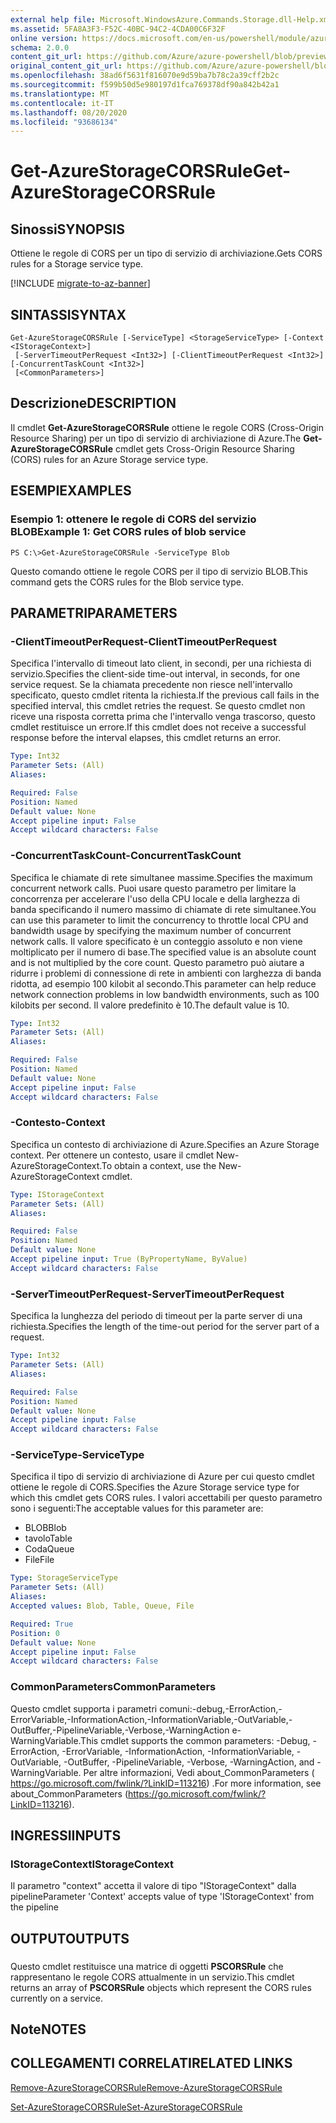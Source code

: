 ```yaml
---
external help file: Microsoft.WindowsAzure.Commands.Storage.dll-Help.xml
ms.assetid: 5FA8A3F3-F52C-40BC-94C2-4CDA00C6F32F
online version: https://docs.microsoft.com/en-us/powershell/module/azure.storage/get-azurestoragecorsrule
schema: 2.0.0
content_git_url: https://github.com/Azure/azure-powershell/blob/preview/src/Storage/Commands.Storage/help/Get-AzureStorageCORSRule.md
original_content_git_url: https://github.com/Azure/azure-powershell/blob/preview/src/Storage/Commands.Storage/help/Get-AzureStorageCORSRule.md
ms.openlocfilehash: 38ad6f5631f816070e9d59ba7b78c2a39cff2b2c
ms.sourcegitcommit: f599b50d5e980197d1fca769378df90a842b42a1
ms.translationtype: MT
ms.contentlocale: it-IT
ms.lasthandoff: 08/20/2020
ms.locfileid: "93686134"
---
```

# <span data-ttu-id="69918-101">Get-AzureStorageCORSRule</span><span class="sxs-lookup"><span data-stu-id="69918-101">Get-AzureStorageCORSRule</span></span>

## <span data-ttu-id="69918-102">Sinossi</span><span class="sxs-lookup"><span data-stu-id="69918-102">SYNOPSIS</span></span>
<span data-ttu-id="69918-103">Ottiene le regole di CORS per un tipo di servizio di archiviazione.</span><span class="sxs-lookup"><span data-stu-id="69918-103">Gets CORS rules for a Storage service type.</span></span>

[!INCLUDE [migrate-to-az-banner](../../includes/migrate-to-az-banner.md)]

## <span data-ttu-id="69918-104">SINTASSI</span><span class="sxs-lookup"><span data-stu-id="69918-104">SYNTAX</span></span>

```
Get-AzureStorageCORSRule [-ServiceType] <StorageServiceType> [-Context <IStorageContext>]
 [-ServerTimeoutPerRequest <Int32>] [-ClientTimeoutPerRequest <Int32>] [-ConcurrentTaskCount <Int32>]
 [<CommonParameters>]
```

## <span data-ttu-id="69918-105">Descrizione</span><span class="sxs-lookup"><span data-stu-id="69918-105">DESCRIPTION</span></span>
<span data-ttu-id="69918-106">Il cmdlet **Get-AzureStorageCORSRule** ottiene le regole CORS (Cross-Origin Resource Sharing) per un tipo di servizio di archiviazione di Azure.</span><span class="sxs-lookup"><span data-stu-id="69918-106">The **Get-AzureStorageCORSRule** cmdlet gets Cross-Origin Resource Sharing (CORS) rules for an Azure Storage service type.</span></span>

## <span data-ttu-id="69918-107">ESEMPI</span><span class="sxs-lookup"><span data-stu-id="69918-107">EXAMPLES</span></span>

### <span data-ttu-id="69918-108">Esempio 1: ottenere le regole di CORS del servizio BLOB</span><span class="sxs-lookup"><span data-stu-id="69918-108">Example 1: Get CORS rules of blob service</span></span>
```
PS C:\>Get-AzureStorageCORSRule -ServiceType Blob
```

<span data-ttu-id="69918-109">Questo comando ottiene le regole CORS per il tipo di servizio BLOB.</span><span class="sxs-lookup"><span data-stu-id="69918-109">This command gets the CORS rules for the Blob service type.</span></span>

## <span data-ttu-id="69918-110">PARAMETRI</span><span class="sxs-lookup"><span data-stu-id="69918-110">PARAMETERS</span></span>

### <span data-ttu-id="69918-111">-ClientTimeoutPerRequest</span><span class="sxs-lookup"><span data-stu-id="69918-111">-ClientTimeoutPerRequest</span></span>
<span data-ttu-id="69918-112">Specifica l'intervallo di timeout lato client, in secondi, per una richiesta di servizio.</span><span class="sxs-lookup"><span data-stu-id="69918-112">Specifies the client-side time-out interval, in seconds, for one service request.</span></span>
<span data-ttu-id="69918-113">Se la chiamata precedente non riesce nell'intervallo specificato, questo cmdlet ritenta la richiesta.</span><span class="sxs-lookup"><span data-stu-id="69918-113">If the previous call fails in the specified interval, this cmdlet retries the request.</span></span>
<span data-ttu-id="69918-114">Se questo cmdlet non riceve una risposta corretta prima che l'intervallo venga trascorso, questo cmdlet restituisce un errore.</span><span class="sxs-lookup"><span data-stu-id="69918-114">If this cmdlet does not receive a successful response before the interval elapses, this cmdlet returns an error.</span></span>

```yaml
Type: Int32
Parameter Sets: (All)
Aliases: 

Required: False
Position: Named
Default value: None
Accept pipeline input: False
Accept wildcard characters: False
```

### <span data-ttu-id="69918-115">-ConcurrentTaskCount</span><span class="sxs-lookup"><span data-stu-id="69918-115">-ConcurrentTaskCount</span></span>
<span data-ttu-id="69918-116">Specifica le chiamate di rete simultanee massime.</span><span class="sxs-lookup"><span data-stu-id="69918-116">Specifies the maximum concurrent network calls.</span></span>
<span data-ttu-id="69918-117">Puoi usare questo parametro per limitare la concorrenza per accelerare l'uso della CPU locale e della larghezza di banda specificando il numero massimo di chiamate di rete simultanee.</span><span class="sxs-lookup"><span data-stu-id="69918-117">You can use this parameter to limit the concurrency to throttle local CPU and bandwidth usage by specifying the maximum number of concurrent network calls.</span></span>
<span data-ttu-id="69918-118">Il valore specificato è un conteggio assoluto e non viene moltiplicato per il numero di base.</span><span class="sxs-lookup"><span data-stu-id="69918-118">The specified value is an absolute count and is not multiplied by the core count.</span></span>
<span data-ttu-id="69918-119">Questo parametro può aiutare a ridurre i problemi di connessione di rete in ambienti con larghezza di banda ridotta, ad esempio 100 kilobit al secondo.</span><span class="sxs-lookup"><span data-stu-id="69918-119">This parameter can help reduce network connection problems in low bandwidth environments, such as 100 kilobits per second.</span></span>
<span data-ttu-id="69918-120">Il valore predefinito è 10.</span><span class="sxs-lookup"><span data-stu-id="69918-120">The default value is 10.</span></span>

```yaml
Type: Int32
Parameter Sets: (All)
Aliases: 

Required: False
Position: Named
Default value: None
Accept pipeline input: False
Accept wildcard characters: False
```

### <span data-ttu-id="69918-121">-Contesto</span><span class="sxs-lookup"><span data-stu-id="69918-121">-Context</span></span>
<span data-ttu-id="69918-122">Specifica un contesto di archiviazione di Azure.</span><span class="sxs-lookup"><span data-stu-id="69918-122">Specifies an Azure Storage context.</span></span>
<span data-ttu-id="69918-123">Per ottenere un contesto, usare il cmdlet New-AzureStorageContext.</span><span class="sxs-lookup"><span data-stu-id="69918-123">To obtain a context, use the New-AzureStorageContext cmdlet.</span></span>

```yaml
Type: IStorageContext
Parameter Sets: (All)
Aliases: 

Required: False
Position: Named
Default value: None
Accept pipeline input: True (ByPropertyName, ByValue)
Accept wildcard characters: False
```

### <span data-ttu-id="69918-124">-ServerTimeoutPerRequest</span><span class="sxs-lookup"><span data-stu-id="69918-124">-ServerTimeoutPerRequest</span></span>
<span data-ttu-id="69918-125">Specifica la lunghezza del periodo di timeout per la parte server di una richiesta.</span><span class="sxs-lookup"><span data-stu-id="69918-125">Specifies the length of the time-out period for the server part of a request.</span></span>

```yaml
Type: Int32
Parameter Sets: (All)
Aliases: 

Required: False
Position: Named
Default value: None
Accept pipeline input: False
Accept wildcard characters: False
```

### <span data-ttu-id="69918-126">-ServiceType</span><span class="sxs-lookup"><span data-stu-id="69918-126">-ServiceType</span></span>
<span data-ttu-id="69918-127">Specifica il tipo di servizio di archiviazione di Azure per cui questo cmdlet ottiene le regole di CORS.</span><span class="sxs-lookup"><span data-stu-id="69918-127">Specifies the Azure Storage service type for which this cmdlet gets CORS rules.</span></span>
<span data-ttu-id="69918-128">I valori accettabili per questo parametro sono i seguenti:</span><span class="sxs-lookup"><span data-stu-id="69918-128">The acceptable values for this parameter are:</span></span>

- <span data-ttu-id="69918-129">BLOB</span><span class="sxs-lookup"><span data-stu-id="69918-129">Blob</span></span> 
- <span data-ttu-id="69918-130">tavolo</span><span class="sxs-lookup"><span data-stu-id="69918-130">Table</span></span> 
- <span data-ttu-id="69918-131">Coda</span><span class="sxs-lookup"><span data-stu-id="69918-131">Queue</span></span> 
- <span data-ttu-id="69918-132">File</span><span class="sxs-lookup"><span data-stu-id="69918-132">File</span></span>

```yaml
Type: StorageServiceType
Parameter Sets: (All)
Aliases: 
Accepted values: Blob, Table, Queue, File

Required: True
Position: 0
Default value: None
Accept pipeline input: False
Accept wildcard characters: False
```

### <span data-ttu-id="69918-133">CommonParameters</span><span class="sxs-lookup"><span data-stu-id="69918-133">CommonParameters</span></span>
<span data-ttu-id="69918-134">Questo cmdlet supporta i parametri comuni:-debug,-ErrorAction,-ErrorVariable,-InformationAction,-InformationVariable,-OutVariable,-OutBuffer,-PipelineVariable,-Verbose,-WarningAction e-WarningVariable.</span><span class="sxs-lookup"><span data-stu-id="69918-134">This cmdlet supports the common parameters: -Debug, -ErrorAction, -ErrorVariable, -InformationAction, -InformationVariable, -OutVariable, -OutBuffer, -PipelineVariable, -Verbose, -WarningAction, and -WarningVariable.</span></span> <span data-ttu-id="69918-135">Per altre informazioni, Vedi about_CommonParameters ( https://go.microsoft.com/fwlink/?LinkID=113216) .</span><span class="sxs-lookup"><span data-stu-id="69918-135">For more information, see about_CommonParameters (https://go.microsoft.com/fwlink/?LinkID=113216).</span></span>

## <span data-ttu-id="69918-136">INGRESSI</span><span class="sxs-lookup"><span data-stu-id="69918-136">INPUTS</span></span>

### <span data-ttu-id="69918-137">IStorageContext</span><span class="sxs-lookup"><span data-stu-id="69918-137">IStorageContext</span></span>

<span data-ttu-id="69918-138">Il parametro "context" accetta il valore di tipo "IStorageContext" dalla pipeline</span><span class="sxs-lookup"><span data-stu-id="69918-138">Parameter 'Context' accepts value of type 'IStorageContext' from the pipeline</span></span>

## <span data-ttu-id="69918-139">OUTPUT</span><span class="sxs-lookup"><span data-stu-id="69918-139">OUTPUTS</span></span>

###  
<span data-ttu-id="69918-140">Questo cmdlet restituisce una matrice di oggetti **PSCORSRule** che rappresentano le regole CORS attualmente in un servizio.</span><span class="sxs-lookup"><span data-stu-id="69918-140">This cmdlet returns an array of **PSCORSRule** objects which represent the CORS rules currently on a service.</span></span>

## <span data-ttu-id="69918-141">Note</span><span class="sxs-lookup"><span data-stu-id="69918-141">NOTES</span></span>

## <span data-ttu-id="69918-142">COLLEGAMENTI CORRELATI</span><span class="sxs-lookup"><span data-stu-id="69918-142">RELATED LINKS</span></span>

[<span data-ttu-id="69918-143">Remove-AzureStorageCORSRule</span><span class="sxs-lookup"><span data-stu-id="69918-143">Remove-AzureStorageCORSRule</span></span>](./Remove-AzureStorageCORSRule.md)

[<span data-ttu-id="69918-144">Set-AzureStorageCORSRule</span><span class="sxs-lookup"><span data-stu-id="69918-144">Set-AzureStorageCORSRule</span></span>](./Set-AzureStorageCORSRule.md)


